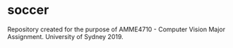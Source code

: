 # soccer
Repository created for the purpose of AMME4710 - Computer Vision Major Assignment. University of Sydney 2019.
